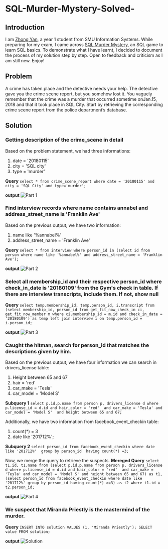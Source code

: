 # SQL-Murder-Mystery-Solved-

## Introduction
I am [Zhong Yan](https://www.linkedin.com/in/zhong-yan-tan/), a year 1 student from SMU Information Systems. While preparing for my exam, I came across [SQL Murder Mystery](https://mystery.knightlab.com/), an SQL game to learn SQL basics. To demonstrate what I have learnt, I decided to document the process of my solution step by step. Open to feedback and criticism as I am still new. Enjoy!

## Problem
A crime has taken place and the detective needs your help. The detective gave you the crime scene report, but you somehow lost it. You vaguely remember that the crime was a ​murder​ that occurred sometime on ​Jan.15, 2018​ and that it took place in ​SQL City​. Start by retrieving the corresponding crime scene report from the police department’s database.

## Solution
### Getting description of the crime_scene in detail
Based on the problem statement, we had three informations:
1. date = '20180115'
2. city = 'SQL city'
3. type = 'murder'

**Query**
`select *
from crime_scene_report
where date = '20180115' and city = 'SQL City' and type='murder';`

**output**
![Part 1](https://prnt.sc/3En0-jTCHN9Q)

### Find interview records where name contains annabel and address_street_name is 'Franklin Ave'
Based on the previous output, we have two information:
1. name like '%annabel%'
2. address_street_name = 'Franklin Ave'

**Query**
`select *
from interview
where person_id in (select id
from person
where name like '%annabel%' and address_street_name = 'Franklin Ave');`

**output**
![Part 2](https://prnt.sc/1COF2iDTTdgl)

### Select all membership_id and their respective person_id where check_in_date is '20180109' from the Gym's check in table. If there are interview transcripts, include them. If not, show null
**Query**
`select temp.membership_id, temp.person_id, i.transcript
from (select membership_id, person_id
from get_fit_now_check_in ci, get_fit_now_member m
where ci.membership_id = m.id and check_in_date = '20180109') as temp left join interview i
on temp.person_id = i.person_id;`

**output**
![Part 3](https://prnt.sc/D0jn6-oe47lS)

### Caught the hitman, search for person_id that matches the descriptions given by him.
Based on the previous output, we have four information we can search in drivers_license table:
1. Height between 65 and 67
2. hair = 'red'
3. car_make = 'Tesla'
4. car_model = 'Model S'

**Subquery 1**
`select p.id,p.name
from person p, drivers_license d
where p.license_id = d.id and hair_color = 'red' 
and car_make = 'Tesla' and car_model = 'Model S' 
and height between 65 and 67;`

Additionally, we have two information from facebook_event_checkin table:
1. count(*) = 3
2. date like '201712%';

**Subquery 2**
`select person_id from facebook_event_checkin
where date like '201712%' 
group by person_id 
having count(*) =3;`

Now, we merge the query to retrieve the suspects.
**Mereged Query**
`select t1.id, t1.name
from (select p.id,p.name
from person p, drivers_license d
where p.license_id = d.id and hair_color = 'red' 
and car_make = 'Tesla' and car_model = 'Model S' and height between 65 and 67) as t1, (select person_id from facebook_event_checkin
where date like '201712%' group by person_id having count(*) >=3) as t2
where t1.id = t2.person_id;`

**output**
![Part 4](https://prnt.sc/jvgGVOT6RanP)

### We suspect that Miranda Priestly is the mastermind of the murder.
**Query**
`INSERT INTO solution VALUES (1, 'Miranda Priestly');
        SELECT value FROM solution;`

**output**
![Solution](https://prnt.sc/QwkB8wDyrlBq)
